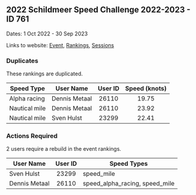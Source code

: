 ## 2022 Schildmeer Speed Challenge 2022-2023 - ID 761

Dates: 1 Oct 2022 - 30 Sep 2023

Links to website: [Event](https://www.gps-speedsurfing.com/default.aspx?mnu=event&val=761), [Rankings](https://www.gps-speedsurfing.com/default.aspx?mnu=eventranking&val=761), [Sessions](https://www.gps-speedsurfing.com/default.aspx?mnu=eventsessions&val=761)

### Duplicates

These rankings are duplicated.

| Speed Type | User Name | User ID | Speed (knots) |
| ---------- | --------- | :-----: | :-----------: |
| Alpha racing | Dennis Metaal | 26110 | 19.75 |
| Nautical mile | Dennis Metaal | 26110 | 23.92 |
| Nautical mile | Sven Hulst | 23299 | 22.41 |

### Actions Required

2 users require a rebuild in the event rankings.

| User Name | User ID | Speed Types |
| --------- | :-----: | ----------- |
| Sven Hulst | 23299 | speed_mile |
| Dennis Metaal | 26110 | speed_alpha_racing, speed_mile |
